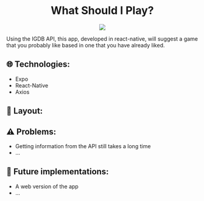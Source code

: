 <p align='center'>
 <h1 align='center'>What Should I Play?</h1>
</p>
<p align='center'>
    <img src="https://img.shields.io/badge/React-Native-blue?style=flat-square&logo=react">
    <!-- Budlers-->
</p>

Using the IGDB API, this app, developed in react-native, will suggest a game that you probably like based in one that you have already liked.


## :globe_with_meridians: Technologies:
- Expo
- React-Native
- Axios

## :newspaper: Layout:


## :warning: Problems:
- Getting information from the API still takes a long time
- ...

## :crystal_ball: Future implementations:
- A web version of the app
- ...
